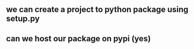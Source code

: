 ## we can create  a project to python package using setup.py 
## can we host our package on pypi (yes)
